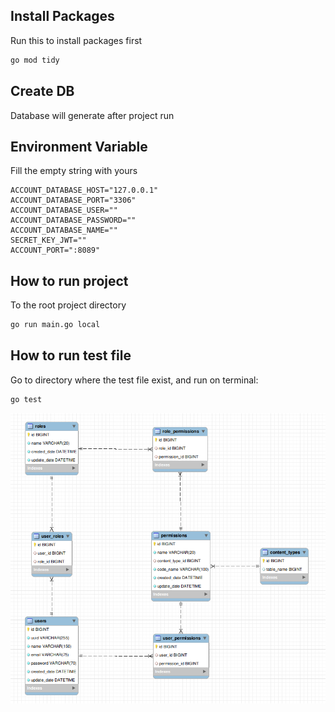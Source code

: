 ## Install Packages

Run this to install packages first
```bash
go mod tidy
```

## Create DB
Database will generate after project run

## Environment Variable
Fill the empty string with yours
```
ACCOUNT_DATABASE_HOST="127.0.0.1"
ACCOUNT_DATABASE_PORT="3306"
ACCOUNT_DATABASE_USER=""
ACCOUNT_DATABASE_PASSWORD=""
ACCOUNT_DATABASE_NAME=""
SECRET_KEY_JWT=""
ACCOUNT_PORT=":8089"
```
## How to run project
To the root project directory

```bash
go run main.go local
```


## How to run test file
Go to directory where the test file exist, and run on terminal:

```bash
go test
```
![Alt text](docs/TableRelations.png?raw=true "Tabel Relations")


